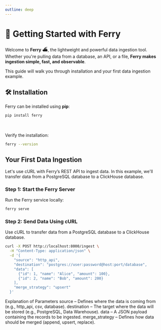 ```yaml
---
outline: deep
---
```


# 🚀 Getting Started with Ferry

Welcome to **Ferry ⛴️**, the lightweight and powerful data ingestion tool. Whether you're pulling data from a database, an API, or a file, **Ferry makes ingestion simple, fast, and observable**.

This guide will walk you through installation and your first data ingestion example.

## 🛠️ Installation

Ferry can be installed using **pip**:

```sh
pip install ferry
```
<br><br>
Verify the installation:
```sh
ferry --version
```

## Your First Data Ingestion
Let's use cURL with Ferry’s REST API to ingest data. In this example, we'll transfer data from a PostgreSQL database to a ClickHouse database.

### Step 1: Start the Ferry Server
Run the Ferry service locally:

```sh
ferry serve
```

### Step 2: Send Data Using cURL
Use cURL to transfer data from a PostgreSQL database to a ClickHouse database.

```sh
curl -X POST http://localhost:8000/ingest \
  -H "Content-Type: application/json" \
  -d '{
    "source": "http_api",
    "destination": "postgres://user:password@host:port/database",
    "data": [
      {"id": 1, "name": "Alice", "amount": 100},
      {"id": 2, "name": "Bob", "amount": 200}
    ],
    "merge_strategy": "upsert"
  }'

```

Explanation of Parameters
source – Defines where the data is coming from (e.g., http_api, csv, database).
destination – The target where the data will be stored (e.g., PostgreSQL, Data Warehouse).
data – A JSON payload containing the records to be ingested.
merge_strategy – Defines how data should be merged (append, upsert, replace).